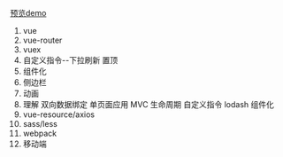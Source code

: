 [预览demo](onesevenzerofour.github.io/DouBanMovie/)

1. vue
2. vue-router
3. vuex
4. 自定义指令--下拉刷新 置顶
5. 组件化
6. 侧边栏
7. 动画
8. 理解 双向数据绑定 单页面应用 MVC 生命周期 自定义指令 lodash 组件化
9. vue-resource/axios
10. sass/less
11. webpack
12. 移动端
